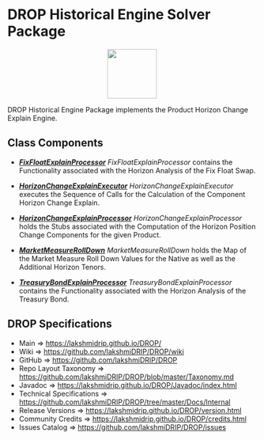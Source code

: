 # DROP Historical Engine Solver Package

<p align="center"><img src="https://github.com/lakshmiDRIP/DROP/blob/master/DRIP_Logo.gif?raw=true" width="100"></p>

DROP Historical Engine Package implements the Product Horizon Change Explain Engine.


## Class Components

 * [***FixFloatExplainProcessor***](https://github.com/lakshmiDRIP/DROP/tree/master/src/main/java/org/drip/historical/engine/FixFloatExplainProcessor.java)
 <i>FixFloatExplainProcessor</i> contains the Functionality associated with the Horizon Analysis of the Fix
 Float Swap.

 * [***HorizonChangeExplainExecutor***](https://github.com/lakshmiDRIP/DROP/tree/master/src/main/java/org/drip/historical/engine/HorizonChangeExplainExecutor.java)
 <i>HorizonChangeExplainExecutor</i> executes the Sequence of Calls for the Calculation of the Component
 Horizon Change Explain.

 * [***HorizonChangeExplainProcessor***](https://github.com/lakshmiDRIP/DROP/tree/master/src/main/java/org/drip/historical/engine/HorizonChangeExplainProcessor.java)
 <i>HorizonChangeExplainProcessor</i> holds the Stubs associated with the Computation of the Horizon Position
 Change Components for the given Product.

 * [***MarketMeasureRollDown***](https://github.com/lakshmiDRIP/DROP/tree/master/src/main/java/org/drip/historical/engine/MarketMeasureRollDown.java)
 <i>MarketMeasureRollDown</i> holds the Map of the Market Measure Roll Down Values for the Native as well as
 the Additional Horizon Tenors.

 * [***TreasuryBondExplainProcessor***](https://github.com/lakshmiDRIP/DROP/tree/master/src/main/java/org/drip/historical/engine/TreasuryBondExplainProcessor.java)
 <i>TreasuryBondExplainProcessor</i> contains the Functionality associated with the Horizon Analysis of the
 Treasury Bond.


## DROP Specifications

 * Main                     => https://lakshmidrip.github.io/DROP/
 * Wiki                     => https://github.com/lakshmiDRIP/DROP/wiki
 * GitHub                   => https://github.com/lakshmiDRIP/DROP
 * Repo Layout Taxonomy     => https://github.com/lakshmiDRIP/DROP/blob/master/Taxonomy.md
 * Javadoc                  => https://lakshmidrip.github.io/DROP/Javadoc/index.html
 * Technical Specifications => https://github.com/lakshmiDRIP/DROP/tree/master/Docs/Internal
 * Release Versions         => https://lakshmidrip.github.io/DROP/version.html
 * Community Credits        => https://lakshmidrip.github.io/DROP/credits.html
 * Issues Catalog           => https://github.com/lakshmiDRIP/DROP/issues

